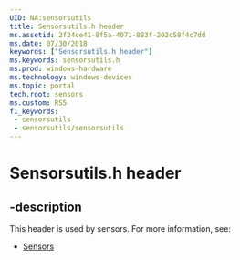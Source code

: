 ```yaml
---
UID: NA:sensorsutils
title: Sensorsutils.h header
ms.assetid: 2f24ce41-8f5a-4071-883f-202c58f4c7dd
ms.date: 07/30/2018
keywords: ["Sensorsutils.h header"]
ms.keywords: sensorsutils.h
ms.prod: windows-hardware
ms.technology: windows-devices
ms.topic: portal
tech.root: sensors
ms.custom: RS5
f1_keywords:
 - sensorsutils
 - sensorsutils/sensorsutils
---
```


# Sensorsutils.h header


## -description

This header is used by sensors. For more information, see:

- [Sensors](../_sensors/index.md)

